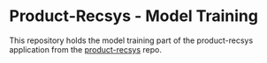 # Product-Recsys - Model Training
This repository holds the model training part of the product-recsys application from the [product-recsys](https://github.com/abhijitpai000/product-recsys) repo.

